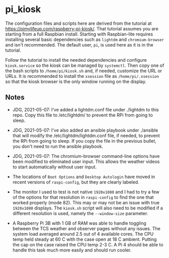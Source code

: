 # pi_kiosk

The configuration files and scripts here are derived from the tutorial at https://pimylifeup.com/raspberry-pi-kiosk/.
That tutorial assumes you are starting from a full Raspbian install. Starting with Raspbian-lite requires installing
several basic dependencies such as `lightdm` and `chromium-browser` and isn't recommended. The default user, `pi`, is used
here as it is in the tutorial.

Follow the tutorial to install the needed dependencies and configure `kiosk.service` so the kiosk can be managed by `systemctl`.
Then copy one of the bash scripts to `/home/pi/kiosk.sh` and, if needed, customize the URL or URLs. It is recommended to install the
`xsession` file as `/home/pi/.xsession` so that the kiosk browser is the only window running on the display.

## Notes

* JDG, 2021-05-07:  I've added a lightdm.conf file under ./lightdm to this repo.  Copy this file to /etc/lightdm/ to prevent the RPi from going to sleep.

* JDG, 2021-05-07:  I've also added an ansible playbook under ./ansible that will modify the /etc/lightdm/lightdm.conf file, if needed, to prevent the RPi from going to sleep.  If you copy the file in the previous bullet, you don't need to run the ansible playbook.

* JDG, 2021-05-07: The chromium-browser command-line options have been modified to eliminated user input.  This allows the weather videos to start automatically without user input.

* The locations of `Boot Options` and `Desktop Autologin` have moved in recent versions of `raspi-config`, but they are clearly labeled.

* The monitor I used to test is not native `1920x1080` and I had to try a few of the options for that resolution in `raspi-config` to find
the one that worked properly (mode 82). This may or may not be an issue with true `1920x1080` displays. The `kiosk.sh` script will also
need to be modified if a different resolution is used, namely the `--window-size` parameter.

* A Raspberry Pi 3B with 1 GB of RAM was able to handle toggling between the TCS weather and observer pages without any issues.
The system load averaged around 2.5 out of 4 available cores. The CPU temp held steady at 60 C with the case open at 18 C ambient.
Putting the cap on the case raised the CPU temp 2-3 C. A Pi 4 should be able to handle this task much more easily and should run cooler.
